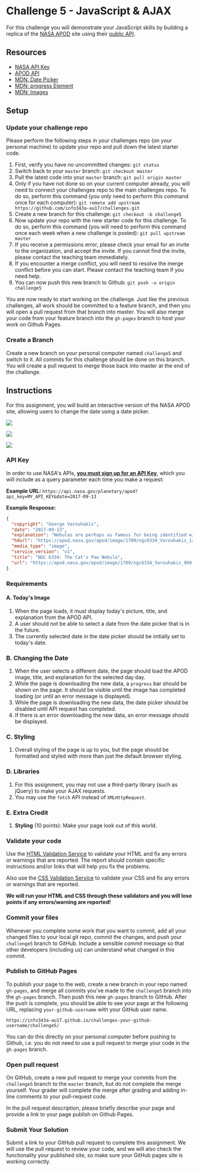 # Challenge 5 - JavaScript & AJAX

For this challenge you will demonstrate your JavaScript skills by building a replica of the <a href="https://apod.nasa.gov/apod/astropix.html" target="_blank">NASA APOD</a> site using their <a href="https://api.nasa.gov/api.html#apod" target="_blank">public API</a>.

## Resources

* <a href="https://api.nasa.gov/index.html#apply-for-an-api-key" target="_blank">NASA API Key</a>
* <a href="https://api.nasa.gov/api.html#apod" target="_blank">APOD API</a>
* <a href="https://developer.mozilla.org/en-US/docs/Web/HTML/Element/input/date" target="_blank">MDN: Date Picker</a>
* <a href="https://developer.mozilla.org/en-US/docs/Web/HTML/Element/progress" target="_blank">MDN: progress Element</a>
* <a href="https://developer.mozilla.org/en-US/docs/Web/API/Canvas_API/Tutorial/Using_images#Creating_an_image_from_scratch" target="_blank">MDN: Images</a>

## Setup

### Update your challenge repo

Please perform the following steps in your challenges repo (on your personal machine) to update your repo and pull down the latest starter code.

1. First, verify you have no uncommitted changes: `git status`
2. Switch back to your `master` branch: `git checkout master`
3. Pull the latest code into your `master` branch: `git pull origin master`
4. Only if you have not done so on your current computer already, you will need to connect your challenges repo to the main challenges repo. To do so, perform this command (you only need to perform this command once for each computer): `git remote add upstream https://github.com/info343a-au17/challenges.git`
5. Create a new branch for this challenge: `git checkout -b challenge5`
6. Now update your repo with the new starter code for this challenge. To do so, perform this command (you will need to perform this command once each week when a new challenge is posted): `git pull upstream master`
7. If you receive a permissions error, please check your email for an invite to the organization, and accept the invite. If you cannot find the invite, please contact the teaching team immediately.
8. If you encounter a merge conflict, you will need to resolve the merge conflict before you can start. Please contact the teaching team if you need help.
9. You can now push this new branch to Github: `git push -u origin challenge5`

You are now ready to start working on the challenge. Just like the previous challenges, all work should be committed to a feature branch, and then you will open a pull request from that branch into master. You will also merge your code from your feature branch into the `gh-pages` branch to host your work on Github Pages.

### Create a Branch

Create a new branch on your personal computer named `challenge5` and switch to it. All commits for this challenge should be done on this branch. You will create a pull request to merge those back into master at the end of the challenge.

## Instructions

For this assignment, you will build an interactive version of the NASA APOD site, allowing users to change the date using a date picker.

![](https://i.imgur.com/t8etSse.png)

![](https://i.imgur.com/Z4DF6i4.gif)

![](https://i.imgur.com/6ypq4jr.png)

### API Key

In order to use NASA's APIs, <a href="https://api.nasa.gov/index.html#apply-for-an-api-key" target="_blank">**you must sign up for an API Key**</a>, which you will include as a query parameter each time you make a request:

**Example URL:**
`https://api.nasa.gov/planetary/apod?api_key=MY_API_KEY&date=2017-09-13`

**Example Response:**
```json
{
  "copyright": "George Varouhakis",
  "date": "2017-09-13",
  "explanation": "Nebulas are perhaps as famous for being identified with familiar shapes as perhaps cats are for getting into trouble.  Still, no known cat could have created the vast Cat's Paw Nebula visible in Scorpius.  At 5,500 light years distant, Cat's Paw is an emission nebula with a red color that originates from an abundance of ionized hydrogen atoms.  Alternatively known as the Bear Claw Nebula or NGC 6334, stars nearly ten times the mass of our Sun have been born there in only the past few million years. Pictured here is  a deep field image of the  Cat's Paw Nebula in light emitted by hydrogen, oxygen, and sulfur.",
  "hdurl": "https://apod.nasa.gov/apod/image/1709/ngc6334_Varouhakis_1200.jpg",
  "media_type": "image",
  "service_version": "v1",
  "title": "NGC 6334: The Cat's Paw Nebula",
  "url": "https://apod.nasa.gov/apod/image/1709/ngc6334_Varouhakis_960.jpg"
}
```

### Requirements

#### A. Today's Image

1. When the page loads, it must display today's picture, title, and explanation from the APOD API.
2. A user should not be able to select a date from the date picker that is in the future.
3. The currently selected date in the date picker should be initially set to today's date.

### B. Changing the Date

1. When the user selects a different date, the page should load the APOD image, title, and explanation for the selected day day.
2. While the page is downloading the new data, a `progress` bar should be shown on the page. It should be visible until the image has completed loading (or until an error message is displayed).
3. While the page is downloading the new data, the date picker should be disabled until API request has completed.
4. If there is an error downloading the new data, an error message should be displayed.

### C. Styling

1. Overall styling of the page is up to you, but the page should be formatted and styled with more than just the default browser styling.

### D. Libraries

1. For this assignment, you may not use a third-party library (such as jQuery) to make your AJAX requests.
2. You may use the `fetch` API instead of `XMLHttpRequest`.

### E. Extra Credit

1. **Styling** (10 points): Make your page look out of this world.

### Validate your code

Use the <a href="https://validator.w3.org/#validate_by_upload" target="_blank">HTML Validation Service</a> to validate your HTML and fix any errors or warnings that are reported. The report should contain specific instructions and/or links that will help you fix the problems.

Also use the [CSS Validation Service](http://jigsaw.w3.org/css-validator/#validate_by_upload) to validate your CSS and fix any errors or warnings that are reported.

**We will run your HTML and CSS through these validators and you will lose points if any errors/warning are reported!**

### Commit your files

Whenever you complete some work that you want to commit, add all your changed files to your local git repo, commit the changes, and push your `challenge5` branch to GitHub. Include a sensible commit message so that other developers (including us) can understand what changed in this commit.

### Publish to GitHub Pages

To publish your page to the web, create a new branch in your repo named `gh-pages`, and merge all commits you've made to the `challenge5` branch into the `gh-pages` branch. Then push this new `gh-pages` branch to GitHub. After the push is complete, you should be able to see your page at the following URL, replacing `your-github-username` with your GitHub user name.

`https://info343a-au17.github.io/challenges-your-github-username/challenge5/`

You can do this directly on your personal computer before pushing to Github, i.e. you do not need to use a pull request to merge your code in the `gh-pages` branch.

### Open pull request

On GitHub, create a new pull request to merge your commits from the `challenge5` branch to the `master` branch, but do not complete the merge yourself. Your grader will complete the merge after grading and adding in-line comments to your pull-request code.

In the pull request description, please briefly describe your page and provide a link to your page publish on Github Pages.

### Submit Your Solution

Submit a link to your GitHub pull request to complete this assignment. We will use the pull request to review your code, and we will also check the functionality your published site, so make sure your GitHub pages site is working correctly.
